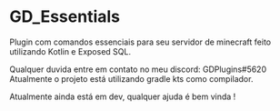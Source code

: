 # GD_Essentials
Plugin com comandos essenciais para seu servidor de minecraft feito utilizando Kotlin e Exposed SQL.

Qualquer duvida entre em contato no meu discord: GDPlugins#5620
Atualmente o projeto está utilizando gradle kts como compilador.

Atualmente ainda está em dev, qualquer ajuda é bem vinda !
